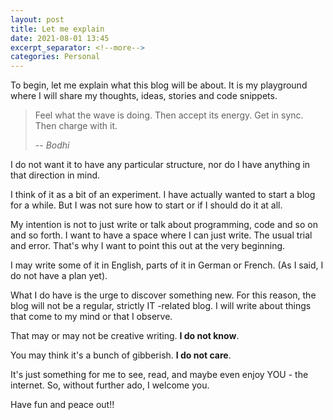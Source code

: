 ```yaml
---
layout: post
title: Let me explain
date: 2021-08-01 13:45
excerpt_separator: <!--more-->
categories: Personal
---
```


To begin, let me explain what this blog will be about. It is my playground where I will share my thoughts, ideas, stories and code snippets.

<!--more-->

> Feel what the wave is doing. Then accept its energy. Get in sync. Then charge with it.
>
> -- <cite>Bodhi</cite>

I do not want it to have any particular structure, nor do I have anything in that direction in mind. 

I think of it as a bit of an experiment. I have actually wanted to start a blog for a while. But I was not sure how to start or if I should do it at all. 

My intention is not to just write or talk about programming, code and so on and so forth. I want to have a space where I can just write. The usual trial and error. That's why I want to point this out at the very beginning. 

I may write some of it in English, parts of it in German or French. (As I said, I do not have a plan yet). 

What I do have is the urge to discover something new. For this reason, the blog will not be a regular, strictly IT -related blog. I will write about things that come to my mind or that I observe. 

That may or may not be creative writing. **I do not know**. 

You may think it's a bunch of gibberish. **I do not care**. 

It's just something for me to see, read, and maybe even enjoy YOU - the internet. So, without further ado, I welcome you.

Have fun and peace out!! 
